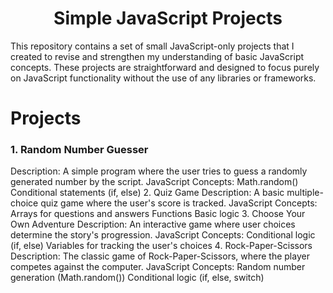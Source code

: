 <h1 align="center">Simple JavaScript Projects</h1> 
This repository contains a set of small JavaScript-only projects that I created to revise and strengthen my understanding of basic JavaScript concepts. These projects are straightforward and designed to focus purely on JavaScript functionality without the use of any libraries or frameworks.

# Projects
### **1. Random Number Guesser**
Description: A simple program where the user tries to guess a randomly generated number by the script.
JavaScript Concepts:
Math.random()
Conditional statements (if, else)
2. Quiz Game
Description: A basic multiple-choice quiz game where the user's score is tracked.
JavaScript Concepts:
Arrays for questions and answers
Functions
Basic logic
3. Choose Your Own Adventure
Description: An interactive game where user choices determine the story's progression.
JavaScript Concepts:
Conditional logic (if, else)
Variables for tracking the user's choices
4. Rock-Paper-Scissors
Description: The classic game of Rock-Paper-Scissors, where the player competes against the computer.
JavaScript Concepts:
Random number generation (Math.random())
Conditional logic (if, else, switch)
